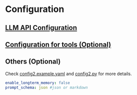 # Configuration

## [LLM API Configuration](./configuration/llm_api_configuration.md)

## [Configuration for tools (Optional)](./configuration/tools.md.md)

## Others (Optional)

Check [config2.example.yaml](https://github.com/geekan/MetaGPT/blob/main/config/config2.example.yaml) and
[config2.py](https://github.com/geekan/MetaGPT/blob/main/metagpt/config2.py) for more details.

```yaml
enable_longterm_memory: false
prompt_schema: json #json or markdown
```
